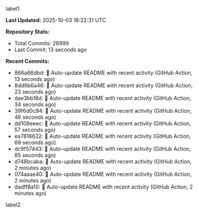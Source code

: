 
label1 
<!-- ACTIVITY_START -->
**Last Updated:** 2025-10-03 18:22:31 UTC

**Repository Stats:**
- Total Commits: 26999
- Last Commit: 13 seconds ago

**Recent Commits:**
- 866a66dbd: 🤖 Auto-update README with recent activity (GitHub Action, 13 seconds ago)
- 8dd9b6a46: 🤖 Auto-update README with recent activity (GitHub Action, 23 seconds ago)
- dae3bb18d: 🤖 Auto-update README with recent activity (GitHub Action, 34 seconds ago)
- 39f6d0c94: 🤖 Auto-update README with recent activity (GitHub Action, 46 seconds ago)
- dd109eeec: 🤖 Auto-update README with recent activity (GitHub Action, 57 seconds ago)
- ea7818622: 🤖 Auto-update README with recent activity (GitHub Action, 69 seconds ago)
- dc9f57443: 🤖 Auto-update README with recent activity (GitHub Action, 85 seconds ago)
- d748bcaba: 🤖 Auto-update README with recent activity (GitHub Action, 2 minutes ago)
- 074aaae40: 🤖 Auto-update README with recent activity (GitHub Action, 2 minutes ago)
- dadff8a10: 🤖 Auto-update README with recent activity (GitHub Action, 2 minutes ago)
<!-- ACTIVITY_END -->

label2
